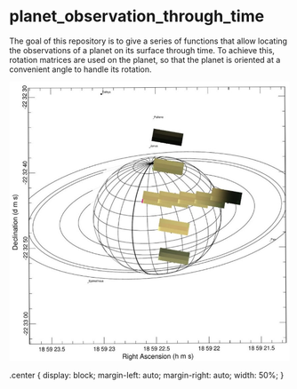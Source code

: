 # planet_observation_through_time
The goal of this repository is to give a series of functions that allow locating the observations of a planet on its surface through time. To achieve this, rotation matrices are used on the planet, so that the planet is oriented at a convenient angle to handle its rotation.

<img
  src="RotatedSaturn.jpg"
  alt="Alt text"
  title="reconstruction of Saturn considering the rotation from several observations"
  class="center">
  
  .center {
  display: block;
  margin-left: auto;
  margin-right: auto;
  width: 50%;
}
